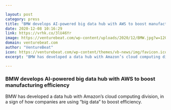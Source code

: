 ```yaml
---

layout: post
category: press
title: "BMW develops AI-powered big data hub with AWS to boost manufacturing efficiency"
date: 2020-12-08 10:16:29
link: https://vrhk.co/3lU46Yr
image: https://venturebeat.com/wp-content/uploads/2020/12/BMW.jpg?w=1200&strip=all
domain: venturebeat.com
author: "VentureBeat"
icon: https://venturebeat.com/wp-content/themes/vb-news/img/favicon.ico
excerpt: "BMW has developed a data hub with Amazon’s cloud computing division, in a sign of how companies are using “big data” to boost efficiency."

---
```


### BMW develops AI-powered big data hub with AWS to boost manufacturing efficiency

BMW has developed a data hub with Amazon’s cloud computing division, in a sign of how companies are using “big data” to boost efficiency.